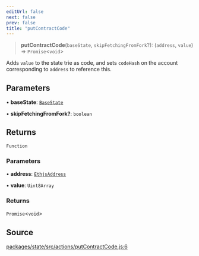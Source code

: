 ```yaml
---
editUrl: false
next: false
prev: false
title: "putContractCode"
---
```


> **putContractCode**(`baseState`, `skipFetchingFromFork`?): (`address`, `value`) => `Promise`\<`void`\>

Adds `value` to the state trie as code, and sets `codeHash` on the account
corresponding to `address` to reference this.

## Parameters

• **baseState**: [`BaseState`](/reference/tevm/state/type-aliases/basestate/)

• **skipFetchingFromFork?**: `boolean`

## Returns

`Function`

### Parameters

• **address**: [`EthjsAddress`](/reference/tevm/utils/classes/ethjsaddress/)

• **value**: `Uint8Array`

### Returns

`Promise`\<`void`\>

## Source

[packages/state/src/actions/putContractCode.js:6](https://github.com/evmts/tevm-monorepo/blob/main/packages/state/src/actions/putContractCode.js#L6)
